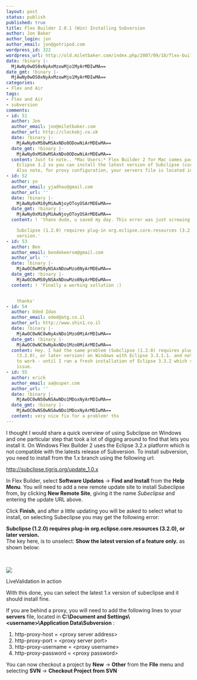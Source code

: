 ```yaml
---
layout: post
status: publish
published: true
title: Flex Builder 2.0.1 (Win) Installing Subversion
author: Jon Baker
author_login: jon
author_email: jon@gotripod.com
wordpress_id: 322
wordpress_url: http://old.miletbaker.com/index.php/2007/09/18/flex-builder-201-win-installing-subversion/
date: !binary |-
  MjAwNy0wOS0xNyAxMzowMjo1MyArMDIwMA==
date_gmt: !binary |-
  MjAwNy0wOS0xNyAxMzowMjo1MyArMDIwMA==
categories:
- Flex and Air
tags:
- Flex and Air
- subversion
comments:
- id: 51
  author: Jon
  author_email: jon@miletbaker.com
  author_url: http://clockobj.co.uk
  date: !binary |-
    MjAwNy0xMS0wMSAxNDo0ODowNiArMDEwMA==
  date_gmt: !binary |-
    MjAwNy0xMS0wMSAxNDo0ODowNiArMDEwMA==
  content: Just to note.. *Mac Users:* Flex Builder 2 for Mac comes packages with
    Eclipse 3.2 so you can install the latest version of Subclipse (currently 1.2.x).
    Also note, for proxy configuration, your servers file is located in *~/.subversion/*
- id: 52
  author: yo
  author_email: yjadhav@gmail.com
  author_url: ''
  date: !binary |-
    MjAwNy0xMi0yMiAwNjoyOToyOSArMDEwMA==
  date_gmt: !binary |-
    MjAwNy0xMi0yMiAwNjoyOToyOSArMDEwMA==
  content: ! 'thanx dude, u saved my day. This error was just screwing me up -

    Subclipse (1.2.0) requires plug-in org.eclipse.core.resources (3.2.0), or later
    version.'
- id: 53
  author: Ben
  author_email: bendekeersm@gmail.com
  author_url: ''
  date: !binary |-
    MjAwOC0wMS0yNSAxNDowMzo0NyArMDEwMA==
  date_gmt: !binary |-
    MjAwOC0wMS0yNSAxNDowMzo0NyArMDEwMA==
  content: ! 'Finally a working sollution :)


    thanks'
- id: 54
  author: Oded Idan
  author_email: oded@atg.co.il
  author_url: http://www.shin1.co.il
  date: !binary |-
    MjAwOC0wNC0wNyAxNDo1Mzo0MiArMDIwMA==
  date_gmt: !binary |-
    MjAwOC0wNC0wNyAxNDo1Mzo0MiArMDIwMA==
  content: Hey. I had the same problem (Subclipse (1.2.0) requires plug-in org.eclipse.core.resources
    (3.2.0), or later version) on Windows with Eclipse 3.3.1.1. and nothing seemed
    to work - until I ran a fresh installation of Eclipse 3.3.2 which solved this
    issue.
- id: 55
  author: erick
  author_email: aa@super.com
  author_url: ''
  date: !binary |-
    MjAwOC0wNS0wNSAwNDo1MDoxNyArMDIwMA==
  date_gmt: !binary |-
    MjAwOC0wNS0wNSAwNDo1MDoxNyArMDIwMA==
  content: very nice fix for a problem! thx
---
```

<p>I thought I would share a quick overview of using Subclipse on Windows and one particular step that took a lot of digging around to find that lets you install it. On Windows Flex Builder 2 uses the Eclipse 3.2.x platform which is not compatible with the latests release of Subversion. To install subversion, you need to install from the 1.x branch using the following url:</p>
<p><a href="http://subclipse.tigris.org/update_1.0.x">http://subclipse.tigris.org/update_1.0.x</a></p>
<p>In Flex Builder, select <strong>Software Updates</strong> -&gt; <strong>Find and Install</strong> from the <strong>Help Menu</strong>. You will need to add a new remote update site to install Subeclipse from, by clicking <strong>New Remote Site</strong>, giving it the name <em>Subeclipse</em> and entering the update <span class="caps">URL</span> above.</p>
<p>Click <strong>Finish</strong>, and after a little updating you will be asked to select what to install, on selecting Subeclipse you may get the following error:</p>
<p><strong>Subclipse (1.2.0) requires plug-in org.eclipse.core.resources (3.2.0), or later version.</strong><br />
The key here, is to unselect: <strong>Show the latest version of a feature only.</strong> as shown below:</p>
<p class="contentbar_header">&nbsp;</p>
<p class="contentbar_body"> <img src="http://farm2.static.flickr.com/1250/1395674155_0848a71735.jpg" /></p>
<p class="contentbar_footer">LiveValidation in action</p>
<p>With this done, you can select the latest 1.x version of subeclipse and it should install fine.</p>
<p>If you are behind a proxy, you will need to add the following lines to your <strong>servers</strong> file, located in <strong>C:\Document and Settings\&lt;username&gt;\Application Data\Subversion</strong> :</p>
<ol class="CodeRay">
<li>http-proxy-host = &lt;proxy server address&gt;</li>
<li>http-proxy-port = &lt;proxy server port&gt;</li>
<li>http-proxy-username = &lt;proxy username&gt;</li>
<li>http-proxy-password = &lt;proxy password&gt;</li>
</ol>
<p>You can now checkout a project by <strong>New</strong> -&gt; <strong>Other</strong> from the <strong>FIle</strong> menu and selecting <strong><span class="caps">SVN</span></strong> -&gt; <strong>Checkout Project from <span class="caps">SVN</span></strong></p>

